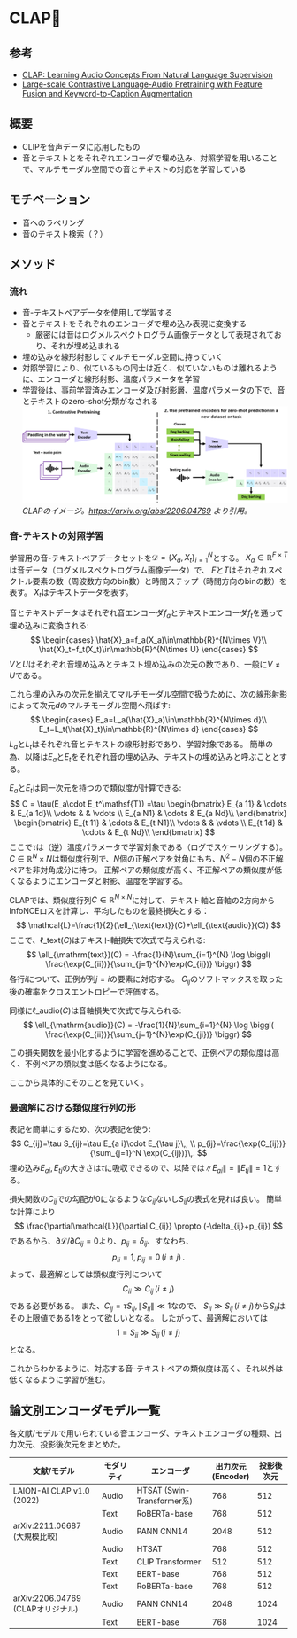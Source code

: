 # CLAP👏

## 参考
* [CLAP: Learning Audio Concepts From Natural Language Supervision
](https://arxiv.org/abs/2206.04769)
* [Large-scale Contrastive Language-Audio Pretraining with Feature Fusion and Keyword-to-Caption Augmentation](https://arxiv.org/abs/2211.06687)

## 概要
* CLIPを音声データに応用したもの
* 音とテキストとをそれぞれエンコーダで埋め込み、対照学習を用いることで、マルチモーダル空間での音とテキストの対応を学習している

## モチベーション
* 音へのラベリング
* 音のテキスト検索（？）

## メソッド

### 流れ
* 音-テキストペアデータを使用して学習する
* 音とテキストをそれぞれのエンコーダで埋め込み表現に変換する
  * 厳密には音はログメルスペクトログラム画像データとして表現されており、それが埋め込まれる
* 埋め込みを線形射影してマルチモーダル空間に持っていく
* 対照学習により、似ているもの同士は近く、似ていないものは離れるように、エンコーダと線形射影、温度パラメータを学習
* 学習後は、事前学習済みエンコーダ及び射影層、温度パラメータの下で、音とテキストのzero-shot分類がなされる
![](figures/clap_diagram_v2.png)
*CLAPのイメージ。https://arxiv.org/abs/2206.04769 より引用。*

### 音-テキストの対照学習
学習用の音-テキストペアデータセットを$\mathcal{D}=\{X_a,X_t\}_{i=1}^N$とする。
$X_a\in\mathbb{R}^{F\times T}$は音データ（ログメルスペクトログラム画像データ）で、 $F$と$T$はそれぞれスペクトル要素の数（周波数方向のbin数）と時間ステップ（時間方向のbinの数）を表す。
$X_t$はテキストデータを表す。

音とテキストデータはそれぞれ音エンコーダ$f_a$とテキストエンコーダ$f_t$を通って埋め込みに変換される:
$$
\begin{cases}
    \hat{X}_a=f_a(X_a)\in\mathbb{R}^{N\times V}\\
    \hat{X}_t=f_t(X_t)\in\mathbb{R}^{N\times U}
\end{cases}
$$
$V$と$U$はそれぞれ音埋め込みとテキスト埋め込みの次元の数であり、一般に$V\neq U$である。

これら埋め込みの次元を揃えてマルチモーダル空間で扱うために、次の線形射影によって次元$d$のマルチモーダル空間へ飛ばす:
$$
\begin{cases}
    E_a=L_a(\hat{X}_a)\in\mathbb{R}^{N\times d}\\
    E_t=L_t(\hat{X}_t)\in\mathbb{R}^{N\times d}
\end{cases}
$$
$L_a$と$L_t$はそれぞれ音とテキストの線形射影であり、学習対象である。
簡単の為、以降は$E_a$と$E_t$をそれぞれ音の埋め込み、テキストの埋め込みと呼ぶこととする。

$E_a$と$E_t$は同一次元を持つので類似度が計算できる:
$$
C = \tau(E_a\cdot E_t^\mathsf{T})
    =\tau
    \begin{bmatrix}
        E_{a 11} & \cdots & E_{a 1d}\\
        \vdots &  & \vdots  \\
        E_{a N1} & \cdots & E_{a Nd}\\
    \end{bmatrix}
    \begin{bmatrix}
        E_{t 11} & \cdots & E_{t N1}\\
        \vdots &  & \vdots  \\
        E_{t 1d} & \cdots & E_{t Nd}\\
    \end{bmatrix}
$$
ここで$\tau$は（逆）温度パラメータで学習対象である（ログでスケーリングする）。
$C\in\mathbb{R}^N\times N$は類似度行列で、$N$個の正解ペアを対角にもち、$N^2-N$個の不正解ペアを非対角成分に持つ。
正解ペアの類似度が高く、不正解ペアの類似度が低くなるようにエンコーダと射影、温度を学習する。


CLAPでは、類似度行列$C\in\mathbb{R}^{N\times N}$に対して、テキスト軸と音軸の2方向から InfoNCEロスを計算し、平均したものを最終損失とする：
$$
\mathcal{L}=\frac{1}{2}(\ell_{\text{text}}(C)+\ell_{\text{audio}}(C))
$$
ここで、$\ell\_{\text{text}}(C)$はテキスト軸損失で次式で与えられる:
$$
\ell_{\mathrm{text}}(C)
= -\frac{1}{N}\sum_{i=1}^{N}
  \log
  \biggl(
    \frac{\exp(C_{ii})}{\sum_{j=1}^{N}\exp(C_{ij})}
  \biggr)
$$
各行$i$について、正例が列$j=i$の要素に対応する。
$C_{ij}$のソフトマックスを取った後の確率をクロスエントロピーで評価する。

同様に$\ell\_{\mathrm{audio}}(C)$は音軸損失で次式で与えられる:
$$
\ell_{\mathrm{audio}}(C)
= -\frac{1}{N}\sum_{i=1}^{N}
  \log
  \biggl(
    \frac{\exp(C_{ii})}{\sum_{j=1}^{N}\exp(C_{ji})}
  \biggr)
$$


この損失関数を最小化するように学習を進めることで、正例ペアの類似度は高く、不例ペアの類似度は低くなるようになる。

ここから具体的にそのことを見ていく。

### 最適解における類似度行列の形

表記を簡単にするため、次の表記を使う: 
$$
C_{ij}=\tau S_{ij}=\tau E_{a i}\cdot E_{\tau j}\,,
\\
p_{ij}=\frac{\exp(C_{ij})}{\sum_{j=1}^N \exp(C_{ij})}\,.
$$
埋め込み$E_{a i}, E_{t j}$の大きさは$\tau$に吸収できるので、以降では$\| E_{a i}\|=\| E_{t j}\|=1$とする。

損失関数の$C_{ij}$での勾配が0になるような$C_{ij}$ないし$S_{ij}$の表式を見れば良い。
簡単な計算により
$$
\frac{\partial\mathcal{L}}{\partial C_{ij}}
\propto (-\delta_{ij}+p_{ij})
$$
であるから、$\partial\mathcal{L}/\partial C_{ij}=0$より、$p_{ij}=\delta_{ij}$、すなわち、
$$
p_{ii}=1,\, p_{ij}=0\,(i\neq j)\,.
$$
よって、最適解としては類似度行列について
$$
C_{ii}\gg C_{ij}\, (i\neq j)
$$
である必要がある。
また、$C_{ij}=\tau S_{ij}, \|S_{ij}\|\ll 1$なので、
$S_{ii}\gg S_{ij}\,(i\neq j)$から$S_{ii}$はその上限値である$1$をとって欲しいとなる。
したがって、最適解においては
$$1=S_{ii}\gg S_{ij}\, (i\neq j)$$
となる。

これからわかるように、対応する音-テキストペアの類似度は高く、それ以外は低くなるように学習が進む。


## 論文別エンコーダモデル一覧

各文献/モデルで用いられている音エンコーダ、テキストエンコーダの種類、出力次元、投影後次元をまとめた。


| 文献/モデル                              | モダリティ | エンコーダ                     | 出力次元<br>(Encoder) | 投影後次元 |
| ------------------------------- | ----- | ------------------------- | ----------------- | ----- |
| LAION-AI CLAP v1.0 (2022)       | Audio | HTSAT (Swin-Transformer系) | 768               | 512   |
|                                 | Text  | RoBERTa-base              | 768               | 512   |
| arXiv:2211.06687<br>(大規模比較)     | Audio | PANN CNN14                | 2048              | 512   |
|                                 | Audio | HTSAT                     | 768               | 512   |
|                                 | Text  | CLIP Transformer          | 512               | 512   |
|                                 | Text  | BERT-base                 | 768               | 512   |
|                                 | Text  | RoBERTa-base              | 768               | 512   |
| arXiv:2206.04769<br>(CLAPオリジナル) | Audio | PANN CNN14                | 2048              | 1024  |
|                                 | Text  | BERT-base                 | 768               | 1024  |
